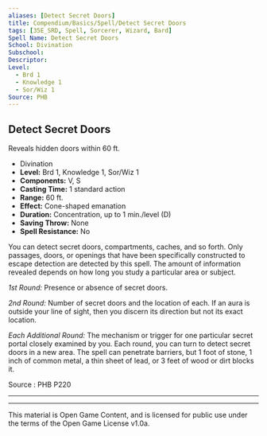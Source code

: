 ```yaml
---
aliases: [Detect Secret Doors]
title: Compendium/Basics/Spell/Detect Secret Doors
tags: [35E_SRD, Spell, Sorcerer, Wizard, Bard]
Spell Name: Detect Secret Doors
School: Divination
Subschool: 
Descriptor: 
Level:
  - Brd 1
  - Knowledge 1
  - Sor/Wiz 1
Source: PHB
---
```



## Detect Secret Doors

Reveals hidden doors within 60 ft.

*   Divination
*   **Level:** Brd 1, Knowledge 1, Sor/Wiz 1
*   **Components:** V, S
*   **Casting Time:** 1 standard action
*   **Range:** 60 ft.
*   **Effect:** Cone-shaped emanation
*   **Duration:** Concentration, up to 1 min./level (D)
*   **Saving Throw:** None
*   **Spell Resistance:** No

<p>You can detect secret doors, compartments, caches, and so forth. Only passages, doors, or openings that have been specifically constructed to escape detection are detected by this spell. The amount of information revealed depends on how long you study a particular area or subject.</p><p><i>1st Round:</i> Presence or absence of secret doors.</p><p><i>2nd Round:</i> Number of secret doors and the location of each. If an aura is outside your line of sight, then you discern its direction but not its exact location.</p><p><i>Each Additional Round:</i> The mechanism or trigger for one particular secret portal closely examined by you. Each round, you can turn to detect secret doors in a new area. The spell can penetrate barriers, but 1 foot of stone, 1 inch of common metal, a thin sheet of lead, or 3 feet of wood or dirt blocks it.</p>

Source : PHB P220

---

---

This material is Open Game Content, and is licensed for public use under
the terms of the Open Game License v1.0a.
